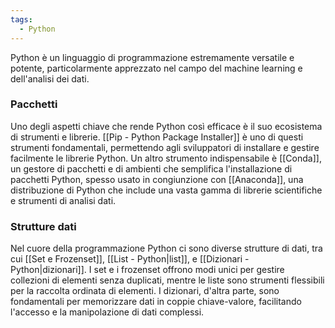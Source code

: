 ```yaml
---
tags:
  - Python
---
```

Python è un linguaggio di programmazione estremamente versatile e potente, particolarmente apprezzato nel campo del machine learning e dell'analisi dei dati.

### Pacchetti

Uno degli aspetti chiave che rende Python così efficace è il suo ecosistema di strumenti e librerie.
[[Pip - Python Package Installer]] è uno di questi strumenti fondamentali, permettendo agli sviluppatori di installare e gestire facilmente le librerie Python.
Un altro strumento indispensabile è [[Conda]], un gestore di pacchetti e di ambienti che semplifica l'installazione di pacchetti Python, spesso usato in congiunzione con [[Anaconda]], una distribuzione di Python che include una vasta gamma di librerie scientifiche e strumenti di analisi dati.

### Strutture dati
Nel cuore della programmazione Python ci sono diverse strutture di dati, tra cui [[Set e Frozenset]], [[List - Python|list]], e [[Dizionari - Python|dizionari]]. I set e i frozenset offrono modi unici per gestire collezioni di elementi senza duplicati, mentre le liste sono strumenti flessibili per la raccolta ordinata di elementi. I dizionari, d'altra parte, sono fondamentali per memorizzare dati in coppie chiave-valore, facilitando l'accesso e la manipolazione di dati complessi.